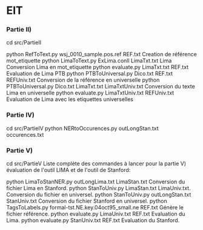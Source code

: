 # EIT
### Partie II)
cd src/PartieII

python RefToText.py wsj_0010_sample.pos.ref REF.txt
	Creation de référence mot_etiquette
python LimaToText.py ExLima.conll LimaTxt.txt
	Lima Conversion Lima en mot_etiquette
python evaluate.py LimaTxt.txt REF.txt
	Evaluation de Lima PTB
python PTBToUniversal.py Dico.txt REF.txt REFUniv.txt
	Conversion de la référence en universelle
python PTBToUniversal.py Dico.txt LimaTxt.txt LimaTxtUniv.txt
	Conversion du texte Lima en universelle
python evaluate.py LimaTxtUniv.txt REFUniv.txt
	Evaluation de Lima avec les etiquettes universelles

### Partie IV)
cd src/PartieIV
python NERtoOccurences.py outLongStan.txt occurences.txt

### Partie V)
cd src/PartieV
Liste complète des commandes à lancer  pour la partie V) évaluation de l'outil LIMA et de l'outil de Stanford:

python LimaToStanNER.py outLongLima.txt LimaStan.txt
		Conversion du fichier Lima en Stanford.
python StanToUniv.py LimaStan.txt LimaUniv.txt.
		Conversion du fichier en universel.
python StanToUniv.py outLongStan.txt StanUniv.txt
		Conversion du fichier Stanford en universel.
python TagsToLabels.py formal-tst.NE.key.04oct95_small.ne REF.txt
		Génère le fichier référence.
python evaluate.py LimaUniv.txt REF.txt
		Evaluation du Lima.
python evaluate.py StanUniv.txt REF.txt
		Evaluation du Stanford.
